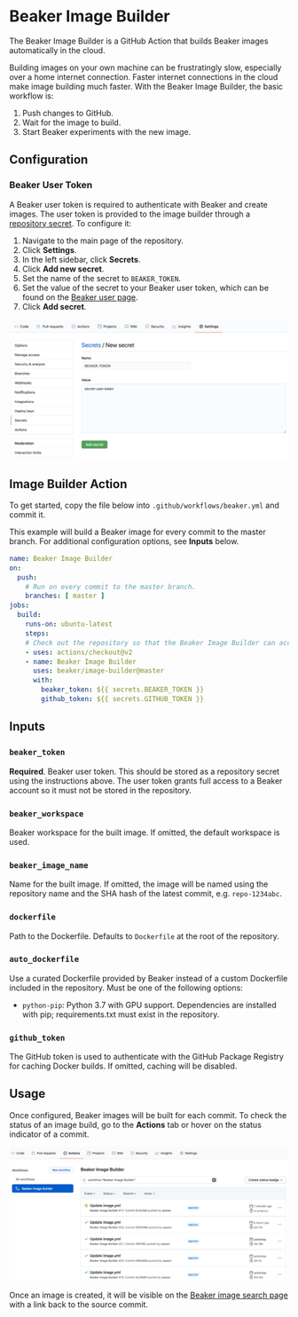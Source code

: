 
# Beaker Image Builder

The Beaker Image Builder is a GitHub Action that builds Beaker images
automatically in the cloud.

Building images on your own machine can be frustratingly slow, especially over a home internet connection.
Faster internet connections in the cloud make image building much faster.
With the Beaker Image Builder, the basic workflow is:

1. Push changes to GitHub.
1. Wait for the image to build.
1. Start Beaker experiments with the new image.

## Configuration

### Beaker User Token

A Beaker user token is required to authenticate with Beaker and create images.
The user token is provided to the image builder through a [repository secret](https://docs.github.com/en/actions/configuring-and-managing-workflows/creating-and-storing-encrypted-secrets).
To configure it:

1. Navigate to the main page of the repository.
1. Click **Settings**.
1. In the left sidebar, click **Secrets**.
1. Click **Add new secret**.
1. Set the name of the secret to `BEAKER_TOKEN`.
1. Set the value of the secret to your Beaker user token, which can be found on the [Beaker user page](https://beaker.org/user).
1. Click **Add secret**.

![Setting Beaker token secret](/images/beaker-token-secret.png)

## Image Builder Action

To get started, copy the file below into `.github/workflows/beaker.yml` and commit it.

This example will build a Beaker image for every commit to the master branch.
For additional configuration options, see **Inputs** below.

```yaml
name: Beaker Image Builder
on:
  push:
    # Run on every commit to the master branch.
    branches: [ master ]
jobs:
  build:
    runs-on: ubuntu-latest
    steps:
    # Check out the repository so that the Beaker Image Builder can access it.
    - uses: actions/checkout@v2
    - name: Beaker Image Builder
      uses: beaker/image-builder@master
      with:
        beaker_token: ${{ secrets.BEAKER_TOKEN }}
        github_token: ${{ secrets.GITHUB_TOKEN }}
```

## Inputs

### `beaker_token`

**Required**. Beaker user token. This should be stored as a repository secret using the instructions above.
The user token grants full access to a Beaker account so it must not be stored in the repository.

### `beaker_workspace`

Beaker workspace for the built image. If omitted, the default workspace is used.

### `beaker_image_name`

Name for the built image.
If omitted, the image will be named using the repository name and the SHA hash of the latest commit, e.g. `repo-1234abc`.

### `dockerfile`

Path to the Dockerfile. Defaults to `Dockerfile` at the root of the repository.

### `auto_dockerfile`

Use a curated Dockerfile provided by Beaker instead of a custom Dockerfile included in the repository.
Must be one of the following options:
 - `python-pip`: Python 3.7 with GPU support. Dependencies are installed with pip; requirements.txt must exist in the repository.

### `github_token`

The GitHub token is used to authenticate with the GitHub Package Registry for caching Docker builds. If omitted, caching will be disabled.

## Usage

Once configured, Beaker images will be built for each commit.
To check the status of an image build, go to the **Actions** tab
or hover on the status indicator of a commit.

![Action status page](/images/actions-status.png)

Once an image is created, it will be visible on the [Beaker image search page](https://beaker.org/images?sort=committed:descending&creator=me)
with a link back to the source commit.

